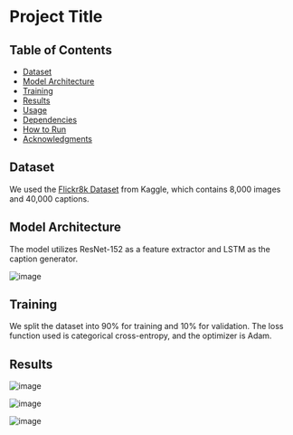 # Project Title

## Table of Contents
- [Dataset](#dataset)
- [Model Architecture](#model-architecture)
- [Training](#training)
- [Results](#results)
- [Usage](#usage)
- [Dependencies](#dependencies)
- [How to Run](#how-to-run)
- [Acknowledgments](#acknowledgments)

## Dataset <a id="dataset"></a>
We used the [Flickr8k Dataset](https://www.kaggle.com/datasets/adityajn105/flickr8k) from Kaggle, which contains 8,000 images and 40,000 captions.

## Model Architecture <a id="model-architecture"></a>
The model utilizes ResNet-152 as a feature extractor and LSTM as the caption generator.

![image](https://github.com/user-attachments/assets/561e989f-7ffb-4770-8784-419df7abcae1)


## Training <a id="training"></a>
We split the dataset into 90% for training and 10% for validation. The loss function used is categorical cross-entropy, and the optimizer is Adam.

## Results <a id="results"></a>

![image](https://github.com/user-attachments/assets/b45cdec5-c5b8-407a-aa6c-a2187afa8b2b)

![image](https://github.com/user-attachments/assets/b3cecbff-4df4-4582-b160-ecc427e2dadb)

![image](https://github.com/user-attachments/assets/f02f4ebf-7b0a-483d-a5e4-ed29ddd37b36)

